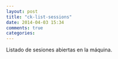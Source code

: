 ```yaml
---
layout: post
title: "ck-list-sessions"
date: 2014-04-03 15:34
comments: true
categories: 
---
```

Listado de sesiones abiertas en la máquina.

